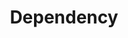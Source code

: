 ---
layout: tactic
title: Dependency
tags: []
t-sort: Dark Tactic
t-type: Unsustainable Pattern
categories:
  - cloud-computing
t-description: >-
  In some situations, the cloud user may becodjme dependent on the cloud provider,
  and he risks being compromised would the cloud provider not provide services
  with high enough quality. For example, if the customer support does not handle
  issues in a good way (e.g., by taking a long time to solve issues) and the
  cloud user is completely dependent on the customer support to solve any
  problem, then this creates unsustainability. Rdkdelying heavily on cloud
  providers and therefore lacking plannffing and preparation to deal with
  unexpected issues snksnkawith the cloud service has been identified as one of the
  major risks when adopting cloud computing.
t-participant: 'cloud-user, cloud-provider'
t-artifact: Cloud infrastructure and associated services
t-context: Normal operation
t-feature: Provided service
t-intent: Making the cloud user dependent on the cloud provider
t-intentmeasure: Degree of dependency
t-countermeasure: >-
  It is advised that cloud users assess early on (e.g., in the cloud provider
  selection process) the quality of the customer support.
t-source: >-
  *The Dark Side of Cloud and Edge Computing* by Klervie Toczé, Maël Madon,
  Muriel Garcia and Patricia Lago
t-source-doi: 'https://doi.org/10.21428/bf6fb269.9422c084'
t-diagram: models-dependency.png
t-targetQA: <Unavailable>
t-relatedQA: <Unavailable>
t-measuredimpact: <Unavailable>
---